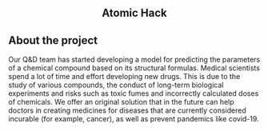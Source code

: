 
<div align="center">
  
  <h2 align="center">Atomic Hack</h2>
</div>

## About the project
Our Q&D team has started developing a model for predicting the parameters of a chemical compound based on its structural formulas. Medical scientists spend a lot of time and effort developing new drugs. This is due to the study of various compounds, the conduct of long-term biological experiments and risks such as toxic fumes and incorrectly calculated doses of chemicals. We offer an original solution that in the future can help doctors in creating medicines for diseases that are currently considered incurable (for example, cancer), as well as prevent pandemics like covid-19.
